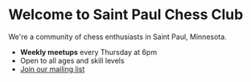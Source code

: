 # Welcome to Saint Paul Chess Club

We're a community of chess enthusiasts in Saint Paul, Minnesota.

- **Weekly meetups** every Thursday at 6pm
- Open to all ages and skill levels
- [Join our mailing list](#)
